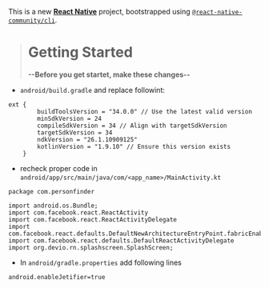 This is a new [**React Native**](https://reactnative.dev) project, bootstrapped using [`@react-native-community/cli`](https://github.com/react-native-community/cli).

> # Getting Started
>
> **--Before you get startet, make these changes--**

- `android/build.gradle` and replace followint:

```
ext {
        buildToolsVersion = "34.0.0" // Use the latest valid version
        minSdkVersion = 24
        compileSdkVersion = 34 // Align with targetSdkVersion
        targetSdkVersion = 34
        ndkVersion = "26.1.10909125"
        kotlinVersion = "1.9.10" // Ensure this version exists
    }
```

- recheck proper code in `android/app/src/main/java/com/<app_name>/MainActivity.kt`

```
package com.personfinder

import android.os.Bundle;
import com.facebook.react.ReactActivity
import com.facebook.react.ReactActivityDelegate
import com.facebook.react.defaults.DefaultNewArchitectureEntryPoint.fabricEnabled
import com.facebook.react.defaults.DefaultReactActivityDelegate
import org.devio.rn.splashscreen.SplashScreen;
```

- In `android/gradle.properties` add following lines

```
android.enableJetifier=true
```
